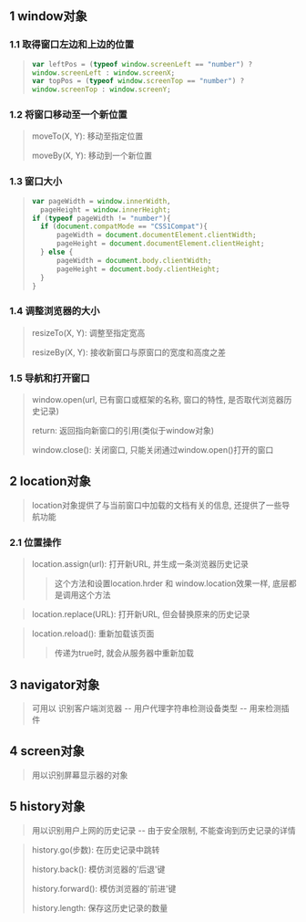 ## 1 window对象

### 1.1 取得窗口左边和上边的位置

> ``` javascript
> var leftPos = (typeof window.screenLeft == "number") ?
> window.screenLeft : window.screenX;
> var topPos = (typeof window.screenTop == "number") ?
> window.screenTop : window.screenY;
> ```

### 1.2 将窗口移动至一个新位置

> moveTo(X, Y): 移动至指定位置
>
> moveBy(X, Y): 移动到一个新位置

### 1.3 窗口大小

> ``` javascript
> var pageWidth = window.innerWidth,
> 	pageHeight = window.innerHeight;
> if (typeof pageWidth != "number"){
> 	if (document.compatMode == "CSS1Compat"){
> 		pageWidth = document.documentElement.clientWidth;
> 		pageHeight = document.documentElement.clientHeight;
> 	} else {
> 		pageWidth = document.body.clientWidth;
> 		pageHeight = document.body.clientHeight;
> 	}
> }
> ```

### 1.4 调整浏览器的大小

> resizeTo(X, Y): 调整至指定宽高
>
> resizeBy(X, Y): 接收新窗口与原窗口的宽度和高度之差

### 1.5 导航和打开窗口

> window.open(url, 已有窗口或框架的名称, 窗口的特性, 是否取代浏览器历史记录)
>
> return: 返回指向新窗口的引用(类似于window对象)
>
> window.close(): 关闭窗口, 只能关闭通过window.open()打开的窗口



## 2 location对象

> location对象提供了与当前窗口中加载的文档有关的信息, 还提供了一些导航功能

### 2.1 位置操作

> location.assign(url): 打开新URL, 并生成一条浏览器历史记录
>
> > 这个方法和设置location.hrder 和 window.location效果一样, 底层都是调用这个方法

> location.replace(URL): 打开新URL, 但会替换原来的历史记录

> location.reload(): 重新加载该页面
>
> > 传递为true时, 就会从服务器中重新加载

## 3 navigator对象

> 可用以 识别客户端浏览器 -- 用户代理字符串检测设备类型 -- 用来检测插件

## 4 screen对象

> 用以识别屏幕显示器的对象

## 5 history对象

> 用以识别用户上网的历史记录 -- 由于安全限制, 不能查询到历史记录的详情

> history.go(步数): 在历史记录中跳转
>
> history.back(): 模仿浏览器的'后退'键
>
> history.forward(): 模仿浏览器的'前进'键
>
> history.length: 保存这历史记录的数量







































